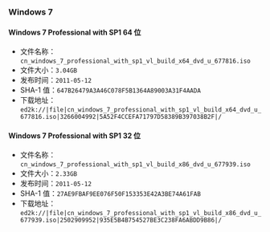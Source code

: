 ### Windows 7
#### Windows 7 Professional with SP1 64 位
- 文件名称：```cn_windows_7_professional_with_sp1_vl_build_x64_dvd_u_677816.iso```
- 文件大小：```3.04GB```
- 发布时间：```2011-05-12```
- SHA-1 值：```647B26479A3A46C078F5B1364A89003A31F4AADA```
- 下载地址：```ed2k://|file|cn_windows_7_professional_with_sp1_vl_build_x64_dvd_u_677816.iso|3266004992|5A52F4CCEFA71797D58389B397038B2F|/```
#### Windows 7 Professional with SP1 32 位
- 文件名称：```cn_windows_7_professional_with_sp1_vl_build_x86_dvd_u_677939.iso```
- 文件大小：```2.33GB```
- 发布时间：```2011-05-12```
- SHA-1 值：```27AE9FBAF9EE076F50F153353E42A3BE74A61FAB```
- 下载地址：```ed2k://|file|cn_windows_7_professional_with_sp1_vl_build_x86_dvd_u_677939.iso|2502909952|935E5B4B754527BE3C238FA6ABDD9B86|/```
